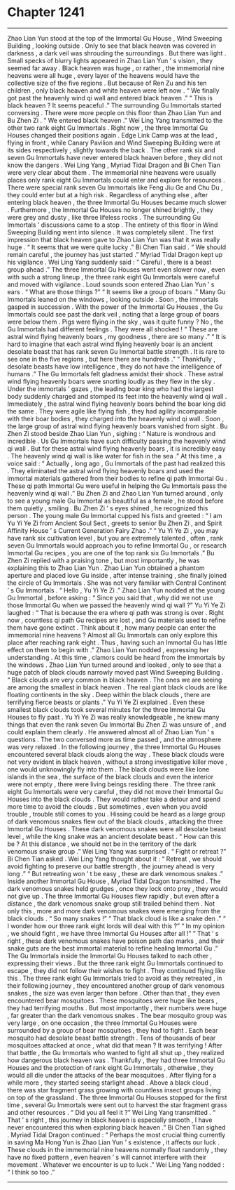
# Chapter 1241


---

Zhao Lian Yun stood at the top of the Immortal Gu House , Wind Sweeping Building , looking outside .
Only to see that black heaven was covered in darkness , a dark veil was shrouding the surroundings .
But there was light .
Small specks of blurry lights appeared in Zhao Lian Yun ’ s vision , they seemed far away .
Black heaven was huge , or rather , the immemorial nine heavens were all huge , every layer of the heavens would have the collective size of the five regions .
But because of Ren Zu and his ten children , only black heaven and white heaven were left now .
“ We finally got past the heavenly wind qi wall and entered black heaven .”
“ This is black heaven ? It seems peaceful .”
The surrounding Gu Immortals started conversing .
There were more people on this floor than Zhao Lian Yun and Bu Zhen Zi .
“ We entered black heaven .” Wei Ling Yang transmitted to the other two rank eight Gu Immortals .
Right now , the three Immortal Gu Houses changed their positions again .
Edge Link Camp was at the lead , flying in front , while Canary Pavilion and Wind Sweeping Building were at its sides respectively , slightly towards the back .
The other rank six and seven Gu Immortals have never entered black heaven before , they did not know the dangers . Wei Ling Yang , Myriad Tidal Dragon and Bi Chen Tian were very clear about them .
The immemorial nine heavens were usually places only rank eight Gu Immortals could enter and explore for resources .
There were special rank seven Gu Immortals like Feng Jiu Ge and Chu Du , they could enter but at a high risk .
Regardless of anything else , after entering black heaven , the three Immortal Gu Houses became much slower .
Furthermore , the Immortal Gu Houses no longer shined brightly , they were grey and dusty , like three lifeless rocks .
The surrounding Gu Immortals ’ discussions came to a stop .
The entirety of this floor in Wind Sweeping Building went into silence .
It was completely silent .
The first impression that black heaven gave to Zhao Lian Yun was that it was really huge .
“ It seems that we were quite lucky .” Bi Chen Tian said .
“ We should remain careful , the journey has just started .” Myriad Tidal Dragon kept up his vigilance .
Wei Ling Yang suddenly said : “ Careful , there is a beast group ahead .”
The three Immortal Gu Houses went even slower now , even with such a strong lineup , the three rank eight Gu Immortals were careful and moved with vigilance .
Loud sounds soon entered Zhao Lian Yun ’ s ears .
“ What are those things ?”
“ It seems like a group of boars .”
Many Gu Immortals leaned on the windows , looking outside .
Soon , the immortals gasped in succession .
With the power of the Immortal Gu Houses , the Gu Immortals could see past the dark veil , noting that a large group of boars were below them .
Pigs were flying in the sky , was it quite funny ?
No , the Gu Immortals had different feelings .
They were all shocked !
“ These are astral wind flying heavenly boars , my goodness , there are so many .”
“ It is hard to imagine that each astral wind flying heavenly boar is an ancient desolate beast that has rank seven Gu Immortal battle strength . It is rare to see one in the five regions , but here there are hundreds .”
“ Thankfully , desolate beasts have low intelligence , they do not have the intelligence of humans .”
The Gu Immortals felt gladness amidst their shock .
These astral wind flying heavenly boars were snorting loudly as they flew in the sky . Under the immortals ’ gazes , the leading boar king who had the largest body suddenly charged and stomped its feet into the heavenly wind qi wall .
Immediately , the astral wind flying heavenly boars behind the boar king did the same .
They were agile like flying fish , they had agility incomparable with their boar bodies , they charged into the heavenly wind qi wall .
Soon , the large group of astral wind flying heavenly boars vanished from sight .
Bu Zhen Zi stood beside Zhao Lian Yun , sighing : “ Nature is wondrous and incredible . Us Gu Immortals have such difficulty passing the heavenly wind qi wall . But for these astral wind flying heavenly boars , it is incredibly easy . The heavenly wind qi wall is like water for fish in the sea .”
At this time , a voice said : “ Actually , long ago , Gu Immortals of the past had realized this . They eliminated the astral wind flying heavenly boars and used the immortal materials gathered from their bodies to refine qi path Immortal Gu . These qi path Immortal Gu were useful in helping the Gu Immortals pass the heavenly wind qi wall .”
Bu Zhen Zi and Zhao Lian Yun turned around , only to see a young male Gu Immortal as beautiful as a female , he stood before them quietly , smiling .
Bu Zhen Zi ’ s eyes shined , he recognized this person .
The young male Gu Immortal cupped his fists and greeted : “ I am Yu Yi Ye Zi from Ancient Soul Sect , greets to senior Bu Zhen Zi , and Spirit Affinity House ’ s Current Generation Fairy Zhao .”
“ Yu Yi Ye Zi , you may have rank six cultivation level , but you are extremely talented , often , rank seven Gu Immortals would approach you to refine Immortal Gu , or research Immortal Gu recipes , you are one of the top rank six Gu Immortals .” Bu Zhen Zi replied with a praising tone , but most importantly , he was explaining this to Zhao Lian Yun .
Zhao Lian Yun obtained a phantom aperture and placed love Gu inside , after intense training , she finally joined the circle of Gu Immortals .
She was not very familiar with Central Continent ’ s Gu Immortals .
“ Hello , Yu Yi Ye Zi .” Zhao Lian Yun nodded at the young Gu Immortal , before asking : “ Since you said that , why did we not use those Immortal Gu when we passed the heavenly wind qi wall ?”
Yu Yi Ye Zi laughed : “ That is because the era where qi path was strong is over . Right now , countless qi path Gu recipes are lost , and Gu materials used to refine them have gone extinct . Think about it , how many people can enter the immemorial nine heavens ? Almost all Gu Immortals can only explore this place after reaching rank eight . Thus , having such an Immortal Gu has little effect on them to begin with .”
Zhao Lian Yun nodded , expressing her understanding .
At this time , clamors could be heard from the immortals by the windows .
Zhao Lian Yun turned around and looked , only to see that a huge patch of black clouds narrowly moved past Wind Sweeping Building .
“ Black clouds are very common in black heaven . The ones we are seeing are among the smallest in black heaven . The real giant black clouds are like floating continents in the sky . Deep within the black clouds , there are terrifying fierce beasts or plants .” Yu Yi Ye Zi explained .
Even these smallest black clouds took several minutes for the three Immortal Gu Houses to fly past .
Yu Yi Ye Zi was really knowledgeable , he knew many things that even the rank seven Gu Immortal Bu Zhen Zi was unsure of , and could explain them clearly .
He answered almost all of Zhao Lian Yun ’ s questions .
The two conversed more as time passed , and the atmosphere was very relaxed .
In the following journey , the three Immortal Gu Houses encountered several black clouds along the way . These black clouds were not very evident in black heaven , without a strong investigative killer move , one would unknowingly fly into them .
The black clouds were like lone islands in the sea , the surface of the black clouds and even the interior were not empty , there were living beings residing there .
The three rank eight Gu Immortals were very careful , they did not move their Immortal Gu Houses into the black clouds .
They would rather take a detour and spend more time to avoid the clouds .
But sometimes , even when you avoid trouble , trouble still comes to you .
Hissing could be heard as a large group of dark venomous snakes flew out of the black clouds , attacking the three Immortal Gu Houses .
These dark venomous snakes were all desolate beast level , while the king snake was an ancient desolate beast .
“ How can this be ? At this distance , we should not be in the territory of the dark venomous snake group .” Wei Ling Yang was surprised .
“ Fight or retreat ?” Bi Chen Tian asked .
Wei Ling Yang thought about it : “ Retreat , we should avoid fighting to preserve our battle strength , the journey ahead is very long .”
“ But retreating won ’ t be easy , these are dark venomous snakes .” Inside another Immortal Gu House , Myriad Tidal Dragon transmitted .
The dark venomous snakes held grudges , once they lock onto prey , they would not give up .
The three Immortal Gu Houses flew rapidly , but even after a distance , the dark venomous snake group still trailed behind them .
Not only this , more and more dark venomous snakes were emerging from the black clouds .
“ So many snakes !”
“ That black cloud is like a snake den .”
“ I wonder how our three rank eight lords will deal with this ?”
“ In my opinion , we should fight , we have three Immortal Gu Houses after all !”
“ That ’ s right , these dark venomous snakes have poison path dao marks , and their snake guts are the best immortal material to refine healing Immortal Gu .”
The Gu Immortals inside the Immortal Gu Houses talked to each other , expressing their views .
But the three rank eight Gu Immortals continued to escape , they did not follow their wishes to fight .
They continued flying like this .
The three rank eight Gu Immortals tried to avoid as they retreated , in their following journey , they encountered another group of dark venomous snakes , the size was even larger than before . Other than that , they even encountered bear mosquitoes .
These mosquitoes were huge like bears , they had terrifying mouths . But most importantly , their numbers were huge , far greater than the dark venomous snakes .
The bear mosquito group was very large , on one occasion , the three Immortal Gu Houses were surrounded by a group of bear mosquitoes , they had to fight .
Each bear mosquito had desolate beast battle strength .
Tens of thousands of bear mosquitoes attacked at once , what did that mean ?
It was terrifying !
After that battle , the Gu Immortals who wanted to fight all shut up , they realized how dangerous black heaven was .
Thankfully , they had three Immortal Gu Houses and the protection of rank eight Gu Immortals , otherwise , they would all die under the attacks of the bear mosquitoes .
After flying for a while more , they started seeing starlight ahead .
Above a black cloud , there was star fragment grass growing with countless insect groups living on top of the grassland .
The three Immortal Gu Houses stopped for the first time , several Gu Immortals were sent out to harvest the star fragment grass and other resources .
“ Did you all feel it ?” Wei Ling Yang transmitted .
“ That ’ s right , this journey in black heaven is especially smooth , I have never encountered this when exploring black heaven .” Bi Chen Tian sighed .
Myriad Tidal Dragon continued : “ Perhaps the most crucial thing currently in saving Ma Hong Yun is Zhao Lian Yun ’ s existence , it affects our luck . These clouds in the immemorial nine heavens normally float randomly , they have no fixed pattern , even heaven ’ s will cannot interfere with their movement . Whatever we encounter is up to luck .”
Wei Ling Yang nodded : “ I think so too .”

---

